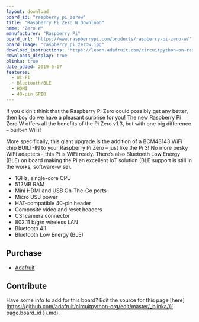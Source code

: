```yaml
---
layout: download
board_id: "raspberry_pi_zerow"
title: "Raspberry Pi Zero W Download"
name: "Zero W"
manufacturer: "Raspberry Pi"
board_url: "https://www.raspberrypi.com/products/raspberry-pi-zero-w/"
board_image: "raspberry_pi_zerow.jpg"
download_instructions: "https://learn.adafruit.com/circuitpython-on-raspberrypi-linux/installing-circuitpython-on-raspberry-pi"
downloads_display: true
blinka: true
date_added: 2019-6-17
features:
  - Wi-Fi
  - Bluetooth/BLE
  - HDMI
  - 40-pin GPIO
---
```


If you didn't think that the Raspberry Pi Zero could possibly get any better, then boy do we have a pleasant surprise for you! The new Raspberry Pi Zero W offers all the benefits of the Pi Zero v1.3, but with one big difference – built-in WiFi!

More specifically, this giant upgrade is the addition of a BCM43143 WiFi chip BUILT-IN to your Raspberry Pi Zero – just like the Pi 3! No more pesky WiFi adapters - this Pi is WiFi ready. There’s also Bluetooth Low Energy (BLE) on board making the Pi an excellent IoT solution (BLE support is still in the works, software-wise).

- 1GHz, single-core CPU
- 512MB RAM
- Mini HDMI and USB On-The-Go ports
- Micro USB power
- HAT-compatible 40-pin header
- Composite video and reset headers
- CSI camera connector
- 802.11 b/g/n wireless LAN
- Bluetooth 4.1
- Bluetooth Low Energy (BLE)

## Purchase
* [Adafruit](https://www.adafruit.com/product/3400)

## Contribute

Have some info to add for this board? Edit the source for this page [here](https://github.com/adafruit/circuitpython-org/edit/master/_blinka/{{ page.board_id }}.md).
